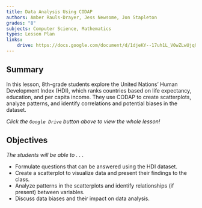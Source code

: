 ```yaml
---
title: Data Analysis Using CODAP
authors: Amber Rauls-Drayer, Jess Newsome, Jon Stapleton
grades: "8"
subjects: Computer Science, Mathematics
types: Lesson Plan
links:
    drive: https://docs.google.com/document/d/1djeKY--17uh1L_V0wZLwUjq9uQoZXE1VbYNhyQeNuL0/edit
---
```


## Summary

In this lesson, 8th-grade students explore the United Nations’ Human Development Index (HDI), which ranks countries based on life expectancy, education, and per capita income. They use CODAP to create scatterplots, analyze patterns, and identify correlations and potential biases in the dataset.

*Click the `Google Drive` button above to view the whole lesson!*

## Objectives

*The students will be able to . . .*

* Formulate questions that can be answered using the HDI dataset.
* Create a scatterplot to visualize data and present their findings to the class.  
* Analyze patterns in the scatterplots and identify relationships (if present) between variables.
* Discuss data biases and their impact on data analysis.